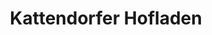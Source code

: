 ---
title: "Kattendorfer Hofladen"
url: /hamburg/kattendorfer-hofladen-lappenbergsallee/
shop: Hofladen
---